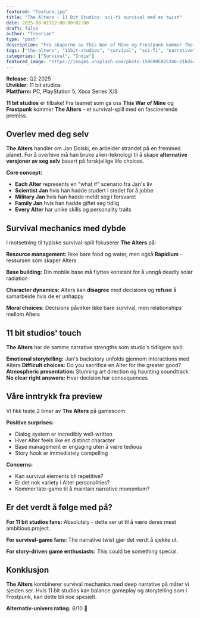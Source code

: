 ```yaml
---
featured: "feature.jpg"
title: "The Alters - 11 Bit Studios' sci-fi survival med en twist"
date: 2025-08-01T12:00:00+02:00
draft: false
author: "Treorian"
type: "post"
description: "Fra skaperne av This War of Mine og Frostpunk kommer The Alters - et survival-spill hvor du må samarbeide med alternative versjoner av deg selv"
tags: ["the-alters", "11bit-studios", "survival", "sci-fi", "narrative"]
categories: ["Survival", "Indie"]
featured_image: "https://images.unsplash.com/photo-1506905925346-21bda4d32df4?w=800"
---
```


**Release:** Q2 2025  
**Utvikler:** 11 bit studios  
**Plattform:** PC, PlayStation 5, Xbox Series X/S  

**11 bit studios** er tilbake! Fra teamet som ga oss **This War of Mine** og **Frostpunk** kommer **The Alters** - et survival-spill med en fascinerende premiss.

## Overlev med deg selv

**The Alters** handler om Jan Dolski, en arbeider strandet på en fremmed planet. For å overleve må han bruke alien-teknologi til å skape **alternative versjoner av seg selv** basert på forskjellige life choices.

**Core concept:**
- **Each Alter** represents en "what if" scenario fra Jan's liv
- **Scientist Jan** hvis han hadde studert i stedet for å jobbe  
- **Military Jan** hvis han hadde meldt seg i forsvaret
- **Family Jan** hvis han hadde giftet seg tidlig
- **Every Alter** har unike skills og personality traits

## Survival mechanics med dybde

I motsetning til typiske survival-spill fokuserer **The Alters** på:

**Resource management:** Ikke bare food og water, men også **Rapidium** - ressursen som skaper Alters

**Base building:** Din mobile base må flyttes konstant for å unngå deadly solar radiation

**Character dynamics:** Alters kan **disagree** med decisions og **refuse** å samarbeide hvis de er unhappy

**Moral choices:** Decisions påvirker ikke bare survival, men relationships mellom Alters

## 11 bit studios' touch

**The Alters** har de samme narrative strengths som studio's tidligere spill:

**Emotional storytelling:** Jan's backstory unfolds gjennom interactions med Alters
**Difficult choices:** Do you sacrifice en Alter for the greater good?
**Atmospheric presentation:** Stunning art direction og haunting soundtrack
**No clear right answers:** Hver decision har consequences

## Våre inntrykk fra preview

Vi fikk teste 2 timer av **The Alters** på gamescom:

**Positive surprises:**
- Dialog system er incredibly well-written
- Hver Alter feels like en distinct character  
- Base management er engaging uten å være tedious
- Story hook er immediately compelling

**Concerns:**
- Kan survival elements bli repetitive?
- Er det nok variety i Alter personalities?
- Kommer late-game til å maintain narrative momentum?

## Er det verdt å følge med på?

**For 11 bit studios fans:** Absolutely - dette ser ut til å være deres mest ambitious project.

**For survival-game fans:** The narrative twist gjør det verdt å sjekke ut.

**For story-driven game enthusiasts:** This could be something special.

## Konklusjon

**The Alters** kombinerer survival mechanics med deep narrative på måter vi sjelden ser. Hvis 11 bit studios kan balance gameplay og storytelling som i Frostpunk, kan dette bli noe spesielt.

**Alternativ-univers rating:** 8/10 🌟